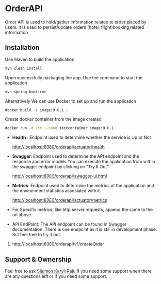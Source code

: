 # OrderAPI

Order API is used to hold/gather information related to order placed by users. It is used to persist/update orders (hotel, flight)booking related information 

## Installation

Use Maven to build the application

```bash
mvn clean install
```
Upon successfully packaging the app, Use the command to start the application

```bash
mvn spring-boot:run
```
Alternatively We can use Docker to set up and run the application

```bash
docker build -t image:0.0.1 .
```
Create docker container from the image created

```bash
docker run -d -it --name testcontainer image:0.0.1
```
* **Health** :
Endpoint used to determine whether the service is Up or Not

   [http://localhost:8080/orderapi/actuator/health](http://localhost:8080/orderapi/actuator/health)

* **Swagger**:
Endpoint used to determine the API endpoint and the response and error models
You can execute the application from within the swagger endpoint by clicking on "Try It Out".

   [http://localhost:8080/orderapi/swagger-ui.html](http://localhost:8080/orderapi/swagger-ui.html)

* **Metrics**:
Endpoint used to determine the metrics of the application and the environment statistics assosiated with it.

   [http://localhost:8080/orderapi/actuator/metrics](http://localhost:8080/orderapi/actuator/metrics)

* For Specific metrics, like http.server.requests, append the same to the url above.

* API EndPoint:
The API endpoint can be found in Swagger documentation. 
There is one endpoint as it is still in development phase. But feel free to try it out.
1. http://localhost:8080/orderapi/v1/createOrder

## Support & Ownership

Feel free to ask [Sijumon Karyil Raju](sijuthomas1988@gmail.com) if you need some support when there are any questions left or if you need some support.
